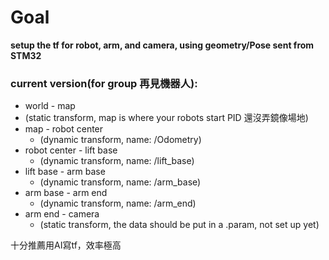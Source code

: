 # Goal
**setup the tf for robot, arm, and camera, using geometry/Pose sent from STM32**
### current version(for group 再見機器人):
- world - map
 - (static transform, map is where your robots start PID 還沒弄鏡像場地)
- map - robot center
  - (dynamic transform, name: /Odometry)
- robot center - lift base
  - (dynamic transform, name: /lift_base)
- lift base - arm base
  - (dynamic transform, name: /arm_base)
- arm base - arm end
  - (dynamic transform, name: /arm_end)
- arm end - camera
  - (static transform, the data should be put in a .param, not set up yet)


十分推薦用AI寫tf，效率極高
